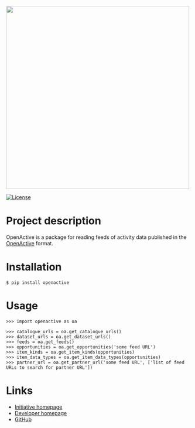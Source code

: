 <img src='https://openactive.io/brand-assets/openactive-logo-large.png' width='500'>

[![License](http://img.shields.io/:license-mit-blue.svg)](http://theodi.mit-license.org)

# Project description

OpenActive is a package for reading feeds of activity data published in the [OpenActive](https://openactive.io/) format.

# Installation

```
$ pip install openactive
```

# Usage

```
>>> import openactive as oa

>>> catalogue_urls = oa.get_catalogue_urls()
>>> dataset_urls = oa.get_dataset_urls()
>>> feeds = oa.get_feeds()
>>> opportunities = oa.get_opportunities('some feed URL')
>>> item_kinds = oa.get_item_kinds(opportunities)
>>> item_data_types = oa.get_item_data_types(opportunities)
>>> partner_url = oa.get_partner_url('some feed URL', ['list of feed URLs to search for partner URL'])
```

# Links

- [Initiative homepage](https://openactive.io/)
- [Developer homepage](https://developer.openactive.io/)
- [GitHub](https://github.com/openactive)

